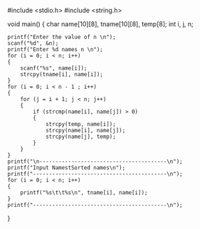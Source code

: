 #include <stdio.h>
#include <string.h>
 
void main()
{
    char name[10][8], tname[10][8], temp[8];
    int i, j, n;
 
    printf("Enter the value of n \n");
    scanf("%d", &n);
    printf("Enter %d names n \n");
    for (i = 0; i < n; i++)
    {
        scanf("%s", name[i]);
        strcpy(tname[i], name[i]);
    }
    for (i = 0; i < n - 1 ; i++)
    {
        for (j = i + 1; j < n; j++)
        {
            if (strcmp(name[i], name[j]) > 0)
            {
                strcpy(temp, name[i]);
                strcpy(name[i], name[j]);
                strcpy(name[j], temp);
            }
        }
    }
    printf("\n----------------------------------------\n");
    printf("Input NamestSorted names\n");
    printf("------------------------------------------\n");
    for (i = 0; i < n; i++)
    {
        printf("%s\t\t%s\n", tname[i], name[i]);
    }
    printf("------------------------------------------\n");
}
